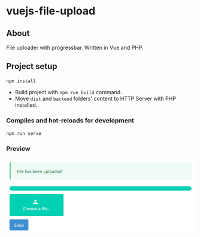 # vuejs-file-upload

## About
File uploader with progressbar. Written in Vue and PHP.

## Project setup
```
npm install
```
- Build project with `npm run build` command.
- Move `dist` and `backend` folders' content to HTTP Server with PHP installed.

### Compiles and hot-reloads for development
```
npm run serve
```

### Preview
![file-uploaded](backend/uploads/preview.png)
